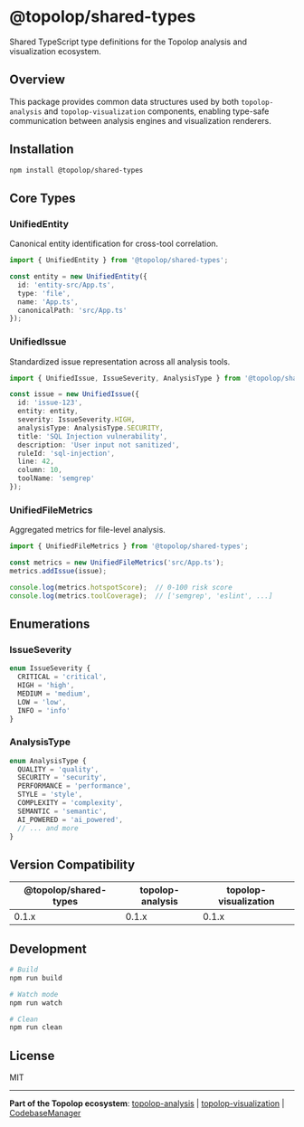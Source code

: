 # @topolop/shared-types

Shared TypeScript type definitions for the Topolop analysis and visualization ecosystem.

## Overview

This package provides common data structures used by both `topolop-analysis` and `topolop-visualization` components, enabling type-safe communication between analysis engines and visualization renderers.

## Installation

```bash
npm install @topolop/shared-types
```

## Core Types

### UnifiedEntity

Canonical entity identification for cross-tool correlation.

```typescript
import { UnifiedEntity } from '@topolop/shared-types';

const entity = new UnifiedEntity({
  id: 'entity-src/App.ts',
  type: 'file',
  name: 'App.ts',
  canonicalPath: 'src/App.ts'
});
```

### UnifiedIssue

Standardized issue representation across all analysis tools.

```typescript
import { UnifiedIssue, IssueSeverity, AnalysisType } from '@topolop/shared-types';

const issue = new UnifiedIssue({
  id: 'issue-123',
  entity: entity,
  severity: IssueSeverity.HIGH,
  analysisType: AnalysisType.SECURITY,
  title: 'SQL Injection vulnerability',
  description: 'User input not sanitized',
  ruleId: 'sql-injection',
  line: 42,
  column: 10,
  toolName: 'semgrep'
});
```

### UnifiedFileMetrics

Aggregated metrics for file-level analysis.

```typescript
import { UnifiedFileMetrics } from '@topolop/shared-types';

const metrics = new UnifiedFileMetrics('src/App.ts');
metrics.addIssue(issue);

console.log(metrics.hotspotScore);  // 0-100 risk score
console.log(metrics.toolCoverage);  // ['semgrep', 'eslint', ...]
```

## Enumerations

### IssueSeverity

```typescript
enum IssueSeverity {
  CRITICAL = 'critical',
  HIGH = 'high',
  MEDIUM = 'medium',
  LOW = 'low',
  INFO = 'info'
}
```

### AnalysisType

```typescript
enum AnalysisType {
  QUALITY = 'quality',
  SECURITY = 'security',
  PERFORMANCE = 'performance',
  STYLE = 'style',
  COMPLEXITY = 'complexity',
  SEMANTIC = 'semantic',
  AI_POWERED = 'ai_powered',
  // ... and more
}
```

## Version Compatibility

| @topolop/shared-types | topolop-analysis | topolop-visualization |
|-----------------------|------------------|----------------------|
| 0.1.x                 | 0.1.x            | 0.1.x                |

## Development

```bash
# Build
npm run build

# Watch mode
npm run watch

# Clean
npm run clean
```

## License

MIT

---

**Part of the Topolop ecosystem**: [topolop-analysis](https://github.com/cordlesssteve/topolop-analysis) | [topolop-visualization](https://github.com/cordlesssteve/topolop-visualization) | [CodebaseManager](https://github.com/cordlesssteve/CodebaseManager)
